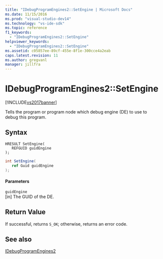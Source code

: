 ```yaml
---
title: "IDebugProgramEngines2::SetEngine | Microsoft Docs"
ms.date: 11/15/2016
ms.prod: "visual-studio-dev14"
ms.technology: "vs-ide-sdk"
ms.topic: reference
f1_keywords: 
  - "IDebugProgramEngines2::SetEngine"
helpviewer_keywords: 
  - "IDebugProgramEngines2::SetEngine"
ms.assetid: c05857ee-89cf-455e-8f1e-300cce4a2eab
caps.latest.revision: 11
ms.author: gregvanl
manager: jillfra
---
```

# IDebugProgramEngines2::SetEngine
[!INCLUDE[vs2017banner](../../../includes/vs2017banner.md)]

Tells the program or program node which debug engine (DE) to use to debug this program.  
  
## Syntax  
  
```cpp#  
HRESULT SetEngine(   
   REFGUID guidEngine  
);  
```  
  
```csharp  
int SetEngine(   
   ref Guid guidEngine  
);  
```  
  
#### Parameters  
 `guidEngine`  
 [in] The GUID of the DE.  
  
## Return Value  
 If successful, returns `S_OK`; otherwise, returns an error code.  
  
## See also  
 [IDebugProgramEngines2](../../../extensibility/debugger/reference/idebugprogramengines2.md)
